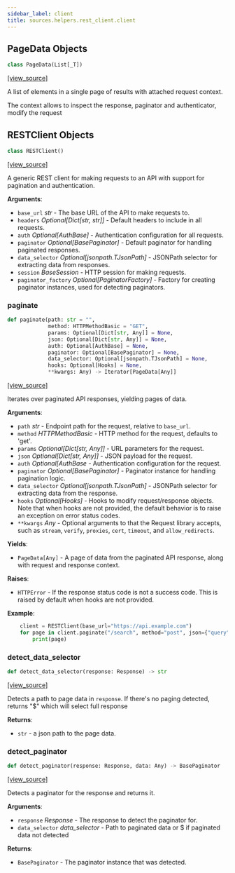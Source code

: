 ```yaml
---
sidebar_label: client
title: sources.helpers.rest_client.client
---
```


## PageData Objects

```python
class PageData(List[_T])
```

[[view_source]](https://github.com/dlt-hub/dlt/blob/9857029af018a582dd24da4070562f58bb7e9fc5/dlt/sources/helpers/rest_client/client.py#L32)

A list of elements in a single page of results with attached request context.

The context allows to inspect the response, paginator and authenticator, modify the request

## RESTClient Objects

```python
class RESTClient()
```

[[view_source]](https://github.com/dlt-hub/dlt/blob/9857029af018a582dd24da4070562f58bb7e9fc5/dlt/sources/helpers/rest_client/client.py#L53)

A generic REST client for making requests to an API with support for
pagination and authentication.

**Arguments**:

- `base_url` _str_ - The base URL of the API to make requests to.
- `headers` _Optional[Dict[str, str]]_ - Default headers to include in all requests.
- `auth` _Optional[AuthBase]_ - Authentication configuration for all requests.
- `paginator` _Optional[BasePaginator]_ - Default paginator for handling paginated responses.
- `data_selector` _Optional[jsonpath.TJsonPath]_ - JSONPath selector for extracting data from responses.
- `session` _BaseSession_ - HTTP session for making requests.
- `paginator_factory` _Optional[PaginatorFactory]_ - Factory for creating paginator instances,
  used for detecting paginators.

### paginate

```python
def paginate(path: str = "",
             method: HTTPMethodBasic = "GET",
             params: Optional[Dict[str, Any]] = None,
             json: Optional[Dict[str, Any]] = None,
             auth: Optional[AuthBase] = None,
             paginator: Optional[BasePaginator] = None,
             data_selector: Optional[jsonpath.TJsonPath] = None,
             hooks: Optional[Hooks] = None,
             **kwargs: Any) -> Iterator[PageData[Any]]
```

[[view_source]](https://github.com/dlt-hub/dlt/blob/9857029af018a582dd24da4070562f58bb7e9fc5/dlt/sources/helpers/rest_client/client.py#L155)

Iterates over paginated API responses, yielding pages of data.

**Arguments**:

- `path` _str_ - Endpoint path for the request, relative to `base_url`.
- `method` _HTTPMethodBasic_ - HTTP method for the request, defaults to 'get'.
- `params` _Optional[Dict[str, Any]]_ - URL parameters for the request.
- `json` _Optional[Dict[str, Any]]_ - JSON payload for the request.
- `auth` _Optional[AuthBase_ - Authentication configuration for the request.
- `paginator` _Optional[BasePaginator]_ - Paginator instance for handling
  pagination logic.
- `data_selector` _Optional[jsonpath.TJsonPath]_ - JSONPath selector for
  extracting data from the response.
- `hooks` _Optional[Hooks]_ - Hooks to modify request/response objects. Note that
  when hooks are not provided, the default behavior is to raise an exception
  on error status codes.
- `**kwargs` _Any_ - Optional arguments to that the Request library accepts, such as
  `stream`, `verify`, `proxies`, `cert`, `timeout`, and `allow_redirects`.
  
  

**Yields**:

- `PageData[Any]` - A page of data from the paginated API response, along with request and response context.
  

**Raises**:

- `HTTPError` - If the response status code is not a success code. This is raised
  by default when hooks are not provided.
  

**Example**:

```py
    client = RESTClient(base_url="https://api.example.com")
    for page in client.paginate("/search", method="post", json={"query": "foo"}):
        print(page)
```

### detect\_data\_selector

```python
def detect_data_selector(response: Response) -> str
```

[[view_source]](https://github.com/dlt-hub/dlt/blob/9857029af018a582dd24da4070562f58bb7e9fc5/dlt/sources/helpers/rest_client/client.py#L255)

Detects a path to page data in `response`. If there's no
paging detected, returns "$" which will select full response

**Returns**:

- `str` - a json path to the page data.

### detect\_paginator

```python
def detect_paginator(response: Response, data: Any) -> BasePaginator
```

[[view_source]](https://github.com/dlt-hub/dlt/blob/9857029af018a582dd24da4070562f58bb7e9fc5/dlt/sources/helpers/rest_client/client.py#L273)

Detects a paginator for the response and returns it.

**Arguments**:

- `response` _Response_ - The response to detect the paginator for.
- `data_selector` _data_selector_ - Path to paginated data or $ if paginated data not detected
  

**Returns**:

- `BasePaginator` - The paginator instance that was detected.

